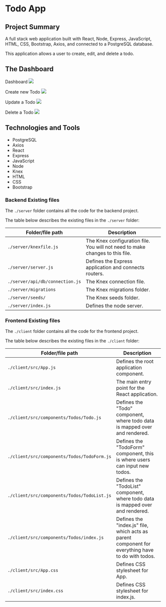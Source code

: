 # Todo App

## Project Summary

A full stack web application built with React, Node, Express, JavaScript, HTML, CSS, Bootstrap, Axios, and connected to a PostgreSQL database.

This application allows a user to create, edit, and delete a todo.


## The Dashboard
Dashboard
![](![](https://lh5.googleusercontent.com/sDYrtz2ttmxqiRJLGy8-OOa5XeT_GHe7Dqh_RowwVGX0y9MPdKvTRaaoTE6zMRUcOX6ogd1HTLy11REnWFbrfryItv4Zl0CL9V-DDyLRBcSHuOePGaiOrjTqkDCNHOD_ROQTz_EB))

Create new Todo
![](https://im.ezgif.com/tmp/ezgif-1-2c1ea055c5.gif)

Update a Todo
![](https://im.ezgif.com/tmp/ezgif-1-aad5465103.gif)

Delete a Todo
![](https://im.ezgif.com/tmp/ezgif-1-35d22c21c4.gif)


## Technologies and Tools
- PostgreSQL
- Axios
- React
- Express
- JavaScript
- Node
- Knex
- HTML
- CSS
- Bootstrap


### Backend Existing files

The `./server` folder contains all the code for the backend project.

The table below describes the existing files in the `./server` folder:

| Folder/file path                                         | Description                                                                                                         |
| -------------------------------------------------------- | ------------------------------------------------------------------------------------------------------------------- |
| `./server/knexfile.js`                                   | The Knex configuration file. You will not need to make changes to this file.                                        |
| `./server/server.js`                                     | Defines the Express application and connects routers.                                                               |
| `./server/api/db/connection.js`                          | The Knex connection file.                                                                                           |
| `./server/migrations`                                    | The Knex migrations folder.                                                                                         |
| `./server/seeds/`                                        | The Knex seeds folder.                                                                                              |                                           |                                                              |
| `./server/index.js`                                      | Defines the node server.                                                                                            |

### Frontend Existing files

The `./client` folder contains all the code for the frontend project.

The table below describes the existing files in the `./client` folder:

| Folder/file path                                   | Description                                                                                            |
| -------------------------------------------------- | ------------------------------------------------------------------------------------------------------ |
| `./client/src/App.js`                              | Defines the root application component.                                                                |
| `./client/src/index.js`                            | The main entry point for the React application.                                                        |
| `./client/src/components/Todos/Todo.js`            | Defines the "Todo" component, where todo data is mapped over and rendered.                             |
| `./client/src/components/Todos/TodoForm.js`        | Defines the "TodoForm" component, this is where users can input new todos.                             |
| `./client/src/components/Todos/TodoList.js`        | Defines the "TodoList" component, where todo data is mapped over and rendered.                         |
| `./client/src/components/Todos/index.js`           | Defines the "index.js" file, which acts as parent component for everything have to do with todos.      |
| `./client/src/App.css`                             | Defines CSS stylesheet for App.                                                                        |
| `./client/src/index.css`                           | Defines CSS stylesheet for index.js.                                                                   |

